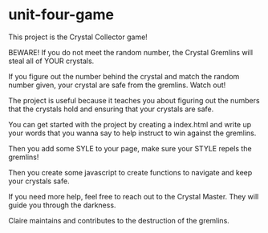 # unit-four-game

This project is the Crystal Collector game! 

BEWARE! If you do not meet the random number, the Crystal Gremlins will steal all of YOUR crystals. 

If you figure out the number behind the crystal and match the random number given, your crystal are safe from the gremlins. Watch out! 

The project is useful because it teaches you about figuring out the numbers that the crystals hold and ensuring that your crystals are safe. 

You can get started with the project by creating a index.html and write up your words that you wanna say to help instruct to win against the gremlins. 

Then you add some SYLE to your page, make sure your STYLE repels the gremlins! 

Then you create some javascript to create functions to navigate and keep your crystals safe. 

If you need more help, feel free to reach out to the Crystal Master. They will guide you through the darkness. 

Claire maintains and contributes to the destruction of the gremlins. 